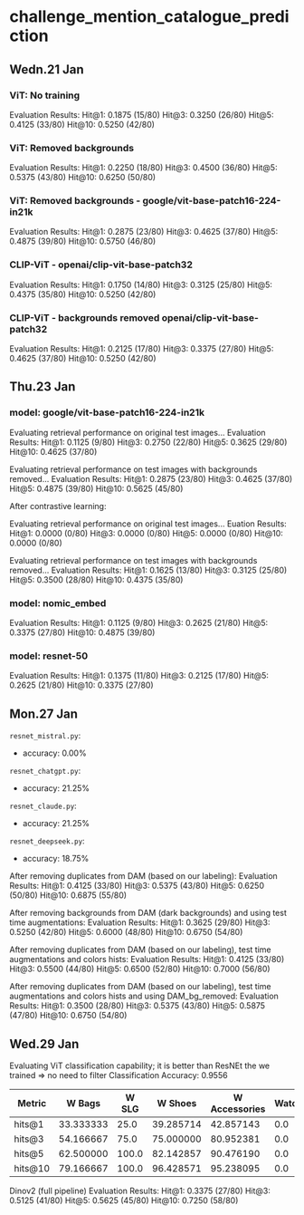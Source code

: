 # challenge_mention_catalogue_prediction

## Wedn.21 Jan

### ViT: No training

Evaluation Results:
Hit@1: 0.1875 (15/80)
Hit@3: 0.3250 (26/80)
Hit@5: 0.4125 (33/80)
Hit@10: 0.5250 (42/80)

### ViT: Removed backgrounds

Evaluation Results:
Hit@1: 0.2250 (18/80)
Hit@3: 0.4500 (36/80)
Hit@5: 0.5375 (43/80)
Hit@10: 0.6250 (50/80)

### ViT: Removed backgrounds - google/vit-base-patch16-224-in21k

Evaluation Results:
Hit@1: 0.2875 (23/80)
Hit@3: 0.4625 (37/80)
Hit@5: 0.4875 (39/80)
Hit@10: 0.5750 (46/80)

### CLIP-ViT - openai/clip-vit-base-patch32

Evaluation Results:
Hit@1: 0.1750 (14/80)
Hit@3: 0.3125 (25/80)
Hit@5: 0.4375 (35/80)
Hit@10: 0.5250 (42/80)

### CLIP-ViT - backgrounds removed openai/clip-vit-base-patch32

Evaluation Results:
Hit@1: 0.2125 (17/80)
Hit@3: 0.3375 (27/80)
Hit@5: 0.4625 (37/80)
Hit@10: 0.5250 (42/80)

## Thu.23 Jan

### model: google/vit-base-patch16-224-in21k

Evaluating retrieval performance on original test images...
Evaluation Results:
Hit@1: 0.1125 (9/80)
Hit@3: 0.2750 (22/80)
Hit@5: 0.3625 (29/80)
Hit@10: 0.4625 (37/80)

Evaluating retrieval performance on test images with backgrounds removed...
Evaluation Results:
Hit@1: 0.2875 (23/80)
Hit@3: 0.4625 (37/80)
Hit@5: 0.4875 (39/80)
Hit@10: 0.5625 (45/80)

After contrastive learning:

Evaluating retrieval performance on original test images...
Euation Results:
Hit@1: 0.0000 (0/80)
Hit@3: 0.0000 (0/80)
Hit@5: 0.0000 (0/80)
Hit@10: 0.0000 (0/80)

Evaluating retrieval performance on test images with backgrounds removed...
Evaluation Results:
Hit@1: 0.1625 (13/80)
Hit@3: 0.3125 (25/80)
Hit@5: 0.3500 (28/80)
Hit@10: 0.4375 (35/80)

### model: nomic_embed

Evaluation Results:
Hit@1: 0.1125 (9/80)
Hit@3: 0.2625 (21/80)
Hit@5: 0.3375 (27/80)
Hit@10: 0.4875 (39/80)

### model: resnet-50

Evaluation Results:
Hit@1: 0.1375 (11/80)
Hit@3: 0.2125 (17/80)
Hit@5: 0.2625 (21/80)
Hit@10: 0.3375 (27/80)

## Mon.27 Jan

`resnet_mistral.py`:

- accuracy: 0.00%

`resnet_chatgpt.py`:

- accuracy: 21.25%

`resnet_claude.py`:

- accuracy: 21.25%

`resnet_deepseek.py`:

- accuracy: 18.75%

After removing duplicates from DAM (based on our labeling):
Evaluation Results:
Hit@1: 0.4125 (33/80)
Hit@3: 0.5375 (43/80)
Hit@5: 0.6250 (50/80)
Hit@10: 0.6875 (55/80)

After removing backgrounds from DAM (dark backgrounds) and using test time augmentations:
Evaluation Results:
Hit@1: 0.3625 (29/80)
Hit@3: 0.5250 (42/80)
Hit@5: 0.6000 (48/80)
Hit@10: 0.6750 (54/80)

After removing duplicates from DAM (based on our labeling), test time augmentations and colors hists:
Evaluation Results:
Hit@1: 0.4125 (33/80)
Hit@3: 0.5500 (44/80)
Hit@5: 0.6500 (52/80)
Hit@10: 0.7000 (56/80)

After removing duplicates from DAM (based on our labeling), test time augmentations and colors hists
and using DAM_bg_removed:
Evaluation Results:
Hit@1: 0.3500 (28/80)
Hit@3: 0.5375 (43/80)
Hit@5: 0.5875 (47/80)
Hit@10: 0.6750 (54/80)

## Wed.29 Jan

Evaluating ViT classification capability; it is better than ResNEt the we trained => no need to filter
Classification Accuracy: 0.9556

| Metric    | W Bags     | W SLG   | W Shoes   | W Accessories | Watches |
|-----------|------------|---------|-----------|---------------|---------|
| hits@1    | 33.333333  | 25.0    | 39.285714 | 42.857143     | 0.0     |
| hits@3    | 54.166667  | 75.0    | 75.000000 | 80.952381     | 0.0     |
| hits@5    | 62.500000  | 100.0   | 82.142857 | 90.476190     | 0.0     |
| hits@10   | 79.166667  | 100.0   | 96.428571 | 95.238095     | 0.0     |

Dinov2 (full pipeline)
Evaluation Results:
Hit@1: 0.3375 (27/80)
Hit@3: 0.5125 (41/80)
Hit@5: 0.5625 (45/80)
Hit@10: 0.7250 (58/80)